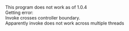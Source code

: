 This program does not work as of 1.0.4\
Getting error:\
Invoke crosses controller boundary.\
Apparently invoke does not work across multiple threads